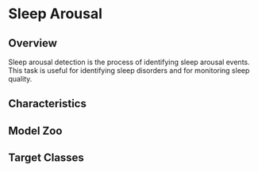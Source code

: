 # Sleep Arousal

## <span class="sk-h2-span">Overview</span>

Sleep arousal detection is the process of identifying sleep arousal events. This task is useful for identifying sleep disorders and for monitoring sleep quality.

## <span class="sk-h2-span">Characteristics</span>

## <span class="sk-h2-span">Model Zoo</span>

## <span class="sk-h2-span">Target Classes</span>
